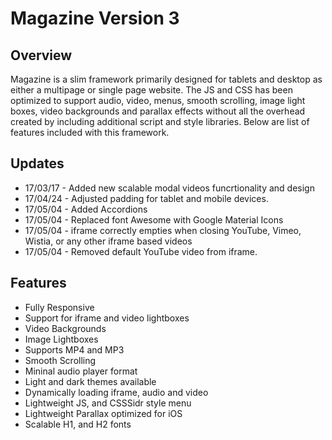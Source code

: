 # Magazine Version 3
## Overview
Magazine is a slim framework primarily designed for tablets and desktop as either a multipage or single page website. The JS and CSS has been optimized to support audio, video, menus, smooth scrolling, image light boxes, video backgrounds and parallax effects without all the overhead created by including additional script and style libraries. Below are list of features included with this framework.

## Updates
* 17/03/17 - Added new scalable modal videos funcrtionality and design
* 17/04/24 - Adjusted padding for tablet and mobile devices.
* 17/05/04 - Added Accordions
* 17/05/04 - Replaced font Awesome with Google Material Icons
* 17/05/04 - iframe correctly empties when closing YouTube, Vimeo, Wistia, or any other iframe based videos
* 17/05/04 - Removed default YouTube video from iframe.

## Features
* Fully Responsive
* Support for iframe and video lightboxes
* Video Backgrounds
* Image Lightboxes
* Supports MP4 and MP3
* Smooth Scrolling
* Mininal audio player format
* Light and dark themes available
* Dynamically loading iframe, audio and video 
* Lightweight JS, and CSSSidr style menu
* Lightweight Parallax optimized for iOS
* Scalable H1, and H2 fonts
